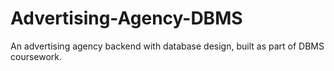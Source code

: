 # Advertising-Agency-DBMS
An advertising agency backend with database design, built as part of DBMS coursework.
